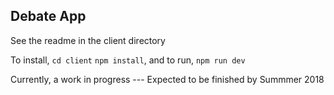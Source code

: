 ## Debate App
See the readme in the client directory

To install, `cd client` `npm install`, and to run, `npm run dev`

Currently, a work in progress ---
Expected to be finished by Summmer 2018
